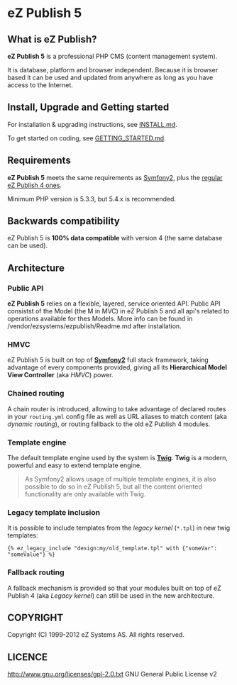 # eZ Publish 5

## What is eZ Publish?
**eZ Publish 5** is a professional PHP CMS (content management system).

It is database, platform and browser independent. Because it is
browser based it can be used and updated from anywhere as long as you have
access to the Internet.

## Install, Upgrade and Getting started
For installation & upgrading instructions, see [INSTALL.md](https://github.com/ezsystems/ezpublish5/blob/master/INSTALL.md).

To get started on coding, see [GETTING_STARTED.md](https://github.com/ezsystems/ezpublish5/blob/master/GETTING_STARTED.md).

## Requirements
**eZ Publish 5** meets the same requirements as [Symfony2](http://symfony.com/doc/master/reference/requirements.html),
plus the [regular eZ Publish 4 ones](http://doc.ez.no/eZ-Publish/Technical-manual/4.x/Installation/Normal-installation/Requirements-for-doing-a-normal-installation).

Minimum PHP version is 5.3.3, but 5.4.x is recommended.

## Backwards compatibility
eZ Publish 5 is **100% data compatible** with version 4 (the same database can be used).

## Architecture
### Public API
**eZ Publish 5** relies on a flexible, layered, service oriented API.
Public API consistst of the Model (the M in MVC) in eZ Publish 5 and all
api's related to operations available for thes Models. More info can be found
in /vendor/ezsystems/ezpublish/Readme.md after installation.

### HMVC
eZ Publish 5 is built on top of **[Symfony2](http://symfony.com)** full stack framework, taking advantage of
every components provided, giving all its **Hierarchical Model View Controller** (aka *HMVC*) power.

### Chained routing
A chain router is introduced, allowing to take advantage of declared routes in your `routing.yml` config file as well as
URL aliases to match content (aka *dynamic routing*), or routing fallback to the old eZ Publish 4 modules.

### Template engine
The default template engine used by the system is **[Twig](http://twig.sensiolabs.org/)**.
**Twig** is a modern, powerful and easy to extend template engine.

> As Symfony2 allows usage of multiple template engines, it is also possible to do so in eZ Publish 5, but all the
> content oriented functionality are only available with Twig.

### Legacy template inclusion
It is possible to include templates from the *legacy kernel* (`*.tpl`) in new twig templates:

```jinja
{% ez_legacy_include "design:my/old_template.tpl" with {"someVar": "someValue"} %}
```

### Fallback routing
A fallback mechanism is provided so that your modules built on top of eZ Publish 4 (aka *Legacy kernel*)
can still be used in the new architecture.

## COPYRIGHT
Copyright (C) 1999-2012 eZ Systems AS. All rights reserved.

## LICENCE
http://www.gnu.org/licenses/gpl-2.0.txt GNU General Public License v2
